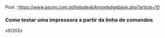 Post : https://www.ascmi.com.pt/helpdesk/knowledgebase.php?article=10


### Como testar uma impressora a partir da linha de comandos

x9/202x